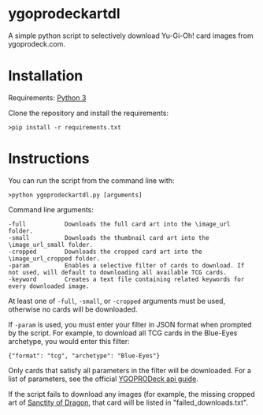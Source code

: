 # ygoprodeckartdl

A simple python script to selectively download Yu-Gi-Oh! card images from ygoprodeck.com.

# Installation
Requirements: <a href="https://www.python.org/downloads/">Python 3</a>

Clone the repository and install the requirements:
```
>pip install -r requirements.txt
```

# Instructions
You can run the script from the command line with:
```
>python ygoprodeckartdl.py [arguments]
``` 

Command line arguments:
```
-full			Downloads the full card art into the \image_url folder.
-small			Downloads the thumbnail card art into the \image_url_small folder.
-cropped		Downloads the cropped card art into the \image_url_cropped folder.
-param			Enables a selective filter of cards to download. If not used, will default to downloading all available TCG cards.
-keyword		Creates a text file containing related keywords for every downloaded image.
```
At least one of `-full`, `-small`, or `-cropped` arguments must be used, otherwise no cards will be downloaded.

If `-param` is used, you must enter your filter in JSON format when prompted by the script.
For example, to download all TCG cards in the Blue-Eyes archetype, you would enter this filter:
```
{"format": "tcg", "archetype": "Blue-Eyes"}
```
Only cards that satisfy all parameters in the filter will be downloaded. For a list of parameters, see the official <a href="https://ygoprodeck.com/api-guide/">YGOPRODeck api guide</a>.

If the script fails to download any images (for example, the missing cropped art of <a href="https://ygoprodeck.com/card/sanctity-of-dragon-8825">Sanctity of Dragon</a>, that card will be listed in "failed_downloads.txt".